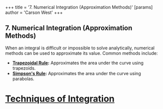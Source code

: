 +++
 title = '7. Numerical Integration (Approximation Methods)'
[params]
	author = 'Carson West'
+++
## 7. Numerical Integration (Approximation Methods)

When an integral is difficult or impossible to solve analytically, numerical methods can be used to approximate its value.  Common methods include:

* **[Trapezoidal Rule](./../trapezoidal-rule/):** Approximates the area under the curve using trapezoids.
* **[Simpson's Rule](./../simpsons-rule/):** Approximates the area under the curve using parabolas.

# [Techniques of Integration](./../techniques-of-integration/)